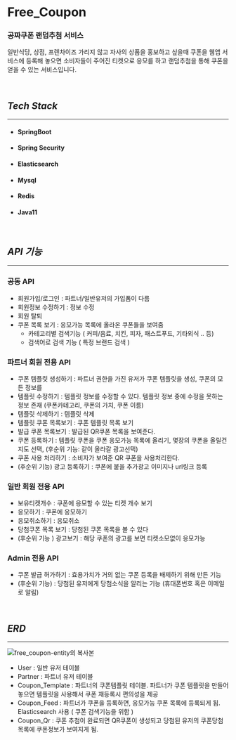 # Free_Coupon

### 공짜쿠폰 랜덤추첨 서비스

일반식당, 상점, 프렌차이즈 가리지 않고 자사의 상품을 홍보하고 싶을때 쿠폰을 웹앱 서비스에 등록해 놓으면 소비자들이 주어진 티켓으로 응모를 하고 랜덤추첨을 통해 쿠폰을 얻을 수 있는 서비스입니다.

<br>

## *Tech Stack*
***
+ #### SpringBoot
+ #### Spring Security
+ #### Elasticsearch 
+ #### Mysql 
+ #### Redis
+ #### Java11

<br>

## *API 기능*
***

### 공동 API

- 회원가입/로그인 : 파트너/일반유저의 가입폼이 다름
- 회원정보 수정하기 : 정보 수정
- 회원 탈퇴
- 쿠폰 목록 보기 : 응모가능 목록에 올라온 쿠폰들을 보여줌
  - 카테고리별 검색기능 ( 커피/음료, 치킨, 피자, 패스트푸드, 기타외식 .. 등)
  - 검색어로 검색 기능 ( 특정 브랜드 검색 )


### 파트너 회원 전용 API 

- 쿠폰 템플릿 생성하기 : 파트너 권한을 가진 유저가 쿠폰 템플릿을 생성, 쿠폰의 모든 정보를 
- 템플릿 수정하기 : 템플릿 정보를 수정할 수 있다. 템플릿 정보 중에 수정을 못하는 정보 존재 (쿠폰카테고리, 쿠폰의 가치, 쿠폰 이름)
- 템플릿 삭제하기 : 템플릿 삭제
- 템플릿 쿠폰 목록보기 : 쿠폰 템플릿 목록 보기 
- 발급 쿠폰 목록보기 : 발급된 QR쿠폰 목록을 보여준다.
- 쿠폰 등록하기 : 템플릿 쿠폰을 쿠폰 응모가능 목록에 올리기, 몇장의 쿠폰을 올릴건지도 선택, (후순위 기능: 같이 올라갈 광고선택)
- 쿠폰 사용 처리하기 : 소비자가 보여준 QR 쿠폰을 사용처리한다.
- (후순위 기능) 광고 등록하기 : 쿠폰에 붙을 추가광고 이미지나 url링크 등록 


### 일반 회원 전용 API
- 보유티켓개수 : 쿠폰에 응모할 수 있는 티켓 개수 보기 
- 응모하기 : 쿠폰에 응모하기 
- 응모취소하기 : 응모취소
- 당첨쿠폰 목록 보기 : 당첨된 쿠폰 목록을 볼 수 있다
- (후순위 기능 ) 광고보기 : 해당 쿠폰의 광고를 보면 티켓소모없이 응모가능 


### Admin 전용 API 
- 쿠폰 발급 허가하기 : 효용가치가 거의 없는 쿠폰 등록을 배제하기 위해 만든 기능
- (후순위 기능) : 당첨된 유저에게 당첨소식을 알리는 기능 (휴대폰번호 혹은 이메일로 알림)

<br>


## *ERD*
***
![free_coupon-entity의 복사본](https://github.com/devhongsa/Free_Coupon/assets/100022877/dbe7e10e-2b93-4ed3-a653-2f1213aefdb4)

- User : 일반 유저 테이블 
- Partner : 파트너 유저 테이블 
- Coupon_Template : 파트너의 쿠폰템플릿 테이블. 파트너가 쿠폰 템플릿을 만들어놓으면 템플릿을 사용해서 쿠폰 재등록시 편의성을 제공 
- Coupon_Feed : 파트너가 쿠폰을 등록하면, 응모가능 쿠폰 목록에 등록되게 됨. Elasticsearch 사용 ( 쿠폰 검색기능을 위함 )
- Coupon_Qr : 쿠폰 추첨이 완료되면 QR쿠폰이 생성되고 당첨된 유저의 쿠폰당첨목록에 쿠폰정보가 보여지게 됨.

<br>



